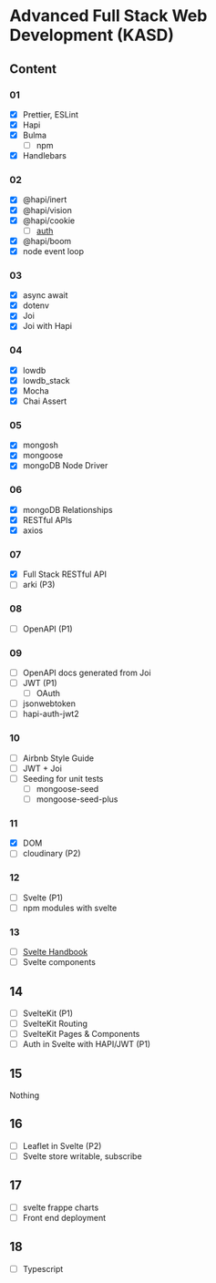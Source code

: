 # Advanced Full Stack Web Development (KASD)

## Content

### 01

- [x] Prettier, ESLint
- [x] Hapi
- [x] Bulma
  - [ ] npm
- [x] Handlebars

### 02

- [x] @hapi/inert
- [x] @hapi/vision
- [x] @hapi/cookie
  - [ ] [auth](https://hapi.dev/tutorials/auth)
- [x] @hapi/boom
- [x] node event loop

### 03

- [x] async await
- [x] dotenv
- [x] Joi
- [x] Joi with Hapi

### 04

- [x] lowdb
- [x] lowdb_stack
- [x] Mocha
- [x] Chai Assert

### 05

- [x] mongosh
- [x] mongoose
- [x] mongoDB Node Driver

### 06

- [x] mongoDB Relationships
- [x] RESTful APIs
- [x] axios

### 07

- [x] Full Stack RESTful API
- [ ] arki (P3)

### 08

- [ ] OpenAPI (P1)

### 09

- [ ] OpenAPI docs generated from Joi
- [ ] JWT (P1)
  - [ ] OAuth
- [ ] jsonwebtoken
- [ ] hapi-auth-jwt2

### 10

- [ ] Airbnb Style Guide
- [ ] JWT + Joi
- [ ] Seeding for unit tests
  - [ ] mongoose-seed
  - [ ] mongoose-seed-plus

### 11

- [x] DOM
- [ ] cloudinary (P2)

### 12

- [ ] Svelte (P1)
- [ ] npm modules with svelte

### 13

- [ ] [Svelte Handbook](https://flaviocopes.com/book/svelte/)
- [ ] Svelte components

## 14

- [ ] SvelteKit (P1)
- [ ] SvelteKit Routing
- [ ] SvelteKit Pages & Components
- [ ] Auth in Svelte with HAPI/JWT (P1)

## 15

Nothing

## 16

- [ ] Leaflet in Svelte (P2)
- [ ] Svelte store writable, subscribe

## 17

- [ ] svelte frappe charts
- [ ] Front end deployment

## 18

- [ ] Typescript